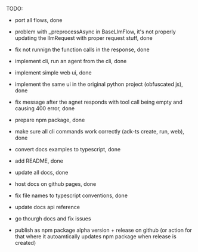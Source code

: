 TODO: 
- port all flows, done 
- problem with _preprocessAsync in BaseLlmFlow, it's not properly updating the llmRequest with proper request stuff, done 
- fix not runnign the function calls in the response, done 
- implement cli, run an agent from the cli, done 
- implement simple web ui, done 
- implement the same ui in the original python project (obfuscated js), done 
- fix message after the agnet responds with tool call being empty and causing 400 error, done 

- prepare npm package, done 
- make sure all cli commands work correctly (adk-ts create, run, web), done 

- convert docs examples to typescript, done  
- add README, done 
- update all docs, done 
- host docs on github pages, done 


- fix file names to typescript conventions, done 
- update docs api reference 
- go thourgh docs and fix issues 


- publish as npm package alpha version + release on github (or action for that where it autoamtically updates npm package when release is created)
